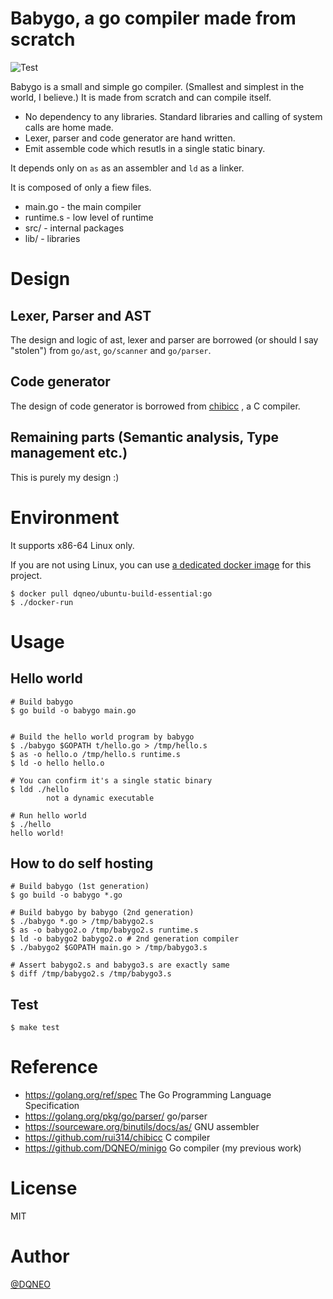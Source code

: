 # Babygo, a go compiler made from scratch

![Test](https://github.com/DQNEO/babygo/workflows/Test/badge.svg)

Babygo is a small and simple go compiler. (Smallest and simplest in the world, I believe.)
It is made from scratch and can compile itself.

* No dependency to any libraries. Standard libraries and calling of system calls are home made.
* Lexer, parser and code generator are hand written.
* Emit assemble code which resutls in a single static binary.

It depends only on `as` as an assembler and `ld` as a linker.

It is composed of only a fiew files.

* main.go - the main compiler
* runtime.s - low level of runtime
* src/ - internal packages
* lib/ - libraries

# Design

## Lexer, Parser and AST
The design and logic of ast, lexer and parser are borrowed (or should I say "stolen")  from `go/ast`, `go/scanner` and `go/parser`.

## Code generator
The design of code generator is borrowed from [chibicc](https://github.com/rui314/chibicc) , a C compiler.

## Remaining parts (Semantic analysis, Type management etc.)
This is purely my design :)

# Environment

It supports x86-64 Linux only.

If you are not using Linux, you can use [a dedicated docker image](https://hub.docker.com/r/dqneo/ubuntu-build-essential/tags) for this project.

```termiinal
$ docker pull dqneo/ubuntu-build-essential:go
$ ./docker-run
```

# Usage

## Hello world

```terminal
# Build babygo
$ go build -o babygo main.go


# Build the hello world program by babygo
$ ./babygo $GOPATH t/hello.go > /tmp/hello.s
$ as -o hello.o /tmp/hello.s runtime.s
$ ld -o hello hello.o

# You can confirm it's a single static binary
$ ldd ./hello
        not a dynamic executable

# Run hello world
$ ./hello
hello world!
```

## How to do self hosting

```terminal
# Build babygo (1st generation)
$ go build -o babygo *.go

# Build babygo by babygo (2nd generation)
$ ./babygo *.go > /tmp/babygo2.s
$ as -o babygo2.o /tmp/babygo2.s runtime.s
$ ld -o babygo2 babygo2.o # 2nd generation compiler
$ ./babygo2 $GOPATH main.go > /tmp/babygo3.s

# Assert babygo2.s and babygo3.s are exactly same
$ diff /tmp/babygo2.s /tmp/babygo3.s
```

## Test

```terminal
$ make test
```

# Reference

* https://golang.org/ref/spec The Go Programming Language Specification
* https://golang.org/pkg/go/parser/ go/parser
* https://sourceware.org/binutils/docs/as/ GNU assembler
* https://github.com/rui314/chibicc C compiler
* https://github.com/DQNEO/minigo Go compiler (my previous work)


# License

MIT

# Author

[@DQNEO](https://twitter.com/DQNEO)
